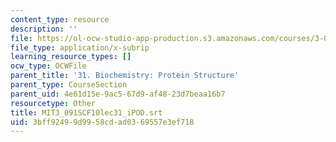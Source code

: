 ```yaml
---
content_type: resource
description: ''
file: https://ol-ocw-studio-app-production.s3.amazonaws.com/courses/3-091sc-introduction-to-solid-state-chemistry-fall-2010/3bff92499d9958cdad0369557e3ef718_MIT3_091SCF10lec31_iPOD.vtt
file_type: application/x-subrip
learning_resource_types: []
ocw_type: OCWFile
parent_title: '31. Biochemistry: Protein Structure'
parent_type: CourseSection
parent_uid: 4e61d15e-9ac5-67d9-af48-23d7beaa16b7
resourcetype: Other
title: MIT3_091SCF10lec31_iPOD.srt
uid: 3bff9249-9d99-58cd-ad03-69557e3ef718
---
```

